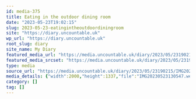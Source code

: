 ```yaml
---
id: media-375
title: Eating in the outdoor dining room
date: "2023-05-23T19:02:15"
slug: 2023-05-23-eatingintheoutdoordiningroom
site: "https://diary.uncountable.uk"
wp_url: "https://diary.uncountable.uk"
root_slug: diary
site_name: My Diary
featured_media_url: "https://media.uncountable.uk/diary/2023/05/23190215/IMG20230523130547.webp"
featured_media_srcset: "https://media.uncountable.uk/diary/2023/05/23190215/IMG20230523130547-300x201.webp 300w, https://media.uncountable.uk/diary/2023/05/23190215/IMG20230523130547-1024x685.webp 1024w, https://media.uncountable.uk/diary/2023/05/23190215/IMG20230523130547-150x150.webp 150w, https://media.uncountable.uk/diary/2023/05/23190215/IMG20230523130547-640x428.webp 640w, https://media.uncountable.uk/diary/2023/05/23190215/IMG20230523130547.webp 2000w"
type: media
source_url: "https://media.uncountable.uk/diary/2023/05/23190215/IMG20230523130547.webp"
media_details: {"width":2000,"height":1337,"file":"IMG20230523130547.webp","filesize":196906,"sizes":{"medium":{"file":"IMG20230523130547-300x201.webp","width":300,"height":201,"filesize":23400,"mime_type":"image/webp","source_url":"https://media.uncountable.uk/diary/2023/05/23190215/IMG20230523130547-300x201.webp"},"large":{"file":"IMG20230523130547-1024x685.webp","width":1024,"height":685,"filesize":172166,"mime_type":"image/webp","source_url":"https://media.uncountable.uk/diary/2023/05/23190215/IMG20230523130547-1024x685.webp"},"thumbnail":{"file":"IMG20230523130547-150x150.webp","width":150,"height":150,"filesize":9612,"mime_type":"image/webp","source_url":"https://media.uncountable.uk/diary/2023/05/23190215/IMG20230523130547-150x150.webp"},"mobwidth":{"file":"IMG20230523130547-640x428.webp","width":640,"height":428,"filesize":81438,"mime_type":"image/webp","source_url":"https://media.uncountable.uk/diary/2023/05/23190215/IMG20230523130547-640x428.webp"},"full":{"file":"IMG20230523130547.webp","width":2000,"height":1337,"mime_type":"image/webp","source_url":"https://media.uncountable.uk/diary/2023/05/23190215/IMG20230523130547.webp"}},"image_meta":{"aperture":"0","credit":"","camera":"","caption":"","created_timestamp":"0","copyright":"","focal_length":"0","iso":"0","shutter_speed":"0","title":"","orientation":"0","keywords":[]}}
category: []
tag: []
---
```



